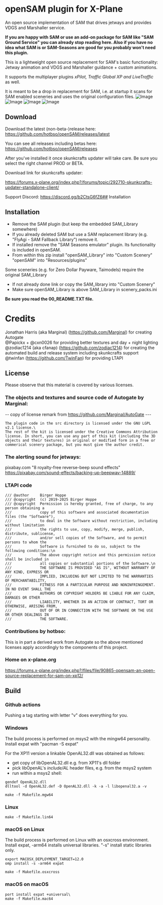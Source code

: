 # openSAM plugin for X-Plane
An open source implementation of SAM that drives jetways and provides VDGS and Marshaller service.

**If you are happy with SAM or use an add-on package for SAM like "SAM Ground Service" you can already stop reading here. Also if you have no idea what SAM is or SAM-Seasons are good for you probably won't need this plugin.**

This is a lightweight open source replacement for SAM's basic functionality: Jetway animation and VDGS and Marshaller guidance + custom animations.

It supports the multiplayer plugins *xPilot, Traffic Global XP and LiveTraffic* as well.

It is meant to be a drop in replacement for SAM, i.e. at startup it scans for SAM enabled sceneries and uses the original configuration files.
![Image](images/EDDM_A340-600.jpg) ![Image](images/custom-animation.jpg) ![Image](images/Marshaller_high.jpg) ![Image](images/MP-TGXP.jpg)

## Download
Download the latest (non-beta-)release here: https://github.com/hotbso/openSAM/releases/latest

You can see all releases including betas here: https://github.com/hotbso/openSAM/releases

After you've installed it once skunkcrafts updater will take care. Be sure you select the right channel PROD or BETA.

Download link for skunkcrafts updater:

https://forums.x-plane.org/index.php?/forums/topic/292710-skunkcrafts-updater-standalone-client/

Support Discord: https://discord.gg/b2CtsG6fZ6## Installation

## Installation
- Remove the SAM plugin (but keep the embedded SAM_Library somewhere)
- If you already deleted SAM but use a SAM replacement library (e.g. "FlyAgi - SAM Fallback Library") remove it.
- If installed remove the "SAM Seasons emulator" plugin. Its functionality is included in openSAM.
- From within this zip install
    "openSAM_Library" into "Custom Scenery"
    "openSAM"         into "Resources/plugins"

Some sceneries (e.g. for Zero Dollar Payware, Taimodels) require the original SAM_Library
- If not already done link or copy the SAM_library into "Custom Scenery"
- Make sure openSAM_Library is above SAM_Library in scenery_packs.ini

**Be sure you read the 00_README.TXT file.**


# Credits
Jonathan Harris (aka Marginal) (https://github.com/Marginal) for creating Autogate\
@Papickx + @cxn0026 for providing better textures and day + night lighting \
@zodiac1214 (aka cfanap) (https://github.com/zodiac1214) for creating the automated build and release system including skunkcrafts support\
@twinfan (https://github.com/TwinFan) for providing LTAPI

## License
Please observe that this material is covered by various licenses.

### The objects and textures and source code of Autogate by Marginal:
-- copy of license remark from https://github.com/Marginal/AutoGate ---
```
The plugin code in the src directory is licensed under the GNU LGPL v2.1 license.\
The rest of the kit is licensed under the Creative Commons Attribution license. In short, you can use any part of this kit (including the 3D objects and their textures) in original or modified form in a free or commerical scenery package, but you must give the author credit.
```
### The alerting sound for jetways:
pixabay.com "8 royalty-free reverse-beep sound effects"\
https://pixabay.com/sound-effects/backing-up-beepwav-14889/


### LTAPI code
```
/// @author     Birger Hoppe
/// @copyright  (c) 2019-2025 Birger Hoppe
/// @copyright  Permission is hereby granted, free of charge, to any person obtaining a
///             copy of this software and associated documentation files (the "Software"),
///             to deal in the Software without restriction, including without limitation
///             the rights to use, copy, modify, merge, publish, distribute, sublicense,
///             and/or sell copies of the Software, and to permit persons to whom the
///             Software is furnished to do so, subject to the following conditions:\n
///             The above copyright notice and this permission notice shall be included in
///             all copies or substantial portions of the Software.\n
///             THE SOFTWARE IS PROVIDED "AS IS", WITHOUT WARRANTY OF ANY KIND, EXPRESS OR
///             IMPLIED, INCLUDING BUT NOT LIMITED TO THE WARRANTIES OF MERCHANTABILITY,
///             FITNESS FOR A PARTICULAR PURPOSE AND NONINFRINGEMENT. IN NO EVENT SHALL THE
///             AUTHORS OR COPYRIGHT HOLDERS BE LIABLE FOR ANY CLAIM, DAMAGES OR OTHER
///             LIABILITY, WHETHER IN AN ACTION OF CONTRACT, TORT OR OTHERWISE, ARISING FROM,
///             OUT OF OR IN CONNECTION WITH THE SOFTWARE OR THE USE OR OTHER DEALINGS IN
///             THE SOFTWARE.
```

### Contributions by hotbso:
This is in part a derived work from Autogate so the above mentioned licenses apply accordingly to the components of this project.

### Home on x-plane.org
https://forums.x-plane.org/index.php?/files/file/90865-opensam-an-open-source-replacement-for-sam-on-xp12/

## Build

### Github actions
Pushing a tag starting with letter "v" does everything for you.

### Windows
The build process is performed on msys2 with the mingw64 personality.\
Install expat with "pacman -S expat"

For the XP11 version a linkable OpenAL32.dll was obtained as follows:
- get copy of libOpenAL32.dll e.g. from XP11's dll folder
- pick libOpenAL's *include/AL* header files, e.g. from the msys2 system
- run within a msys2 shell:
```
gendef OpenAL32.dll
dlltool -d OpenAL32.def -D OpenAL32.dll -k -a -l libopenal32.a -v
```
```
make -f Makefile.mgw64
```

### Linux
```
make -f Makefile.lin64
```
### macOS on Linux
The build process is performed on Linux with an osxcross environment.\
Install expat, -arm64 installs universal libraries. "-s" install static libraries only.
```
export MACOSX_DEPLOYMENT_TARGET=12.0
omp install -s -arm64 expat

make -f Makefile.osxcross
```

### macOS on macOS
```
port install expat +universal\
make -f Makefile.mac64
```
